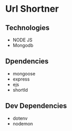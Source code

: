 # Url Shortner

## Technologies

* NODE JS
* Mongodb

## Dpendencies

* mongoose
* express
* ejs
* shortId

## Dev Dependencies

* dotenv
* nodemon
